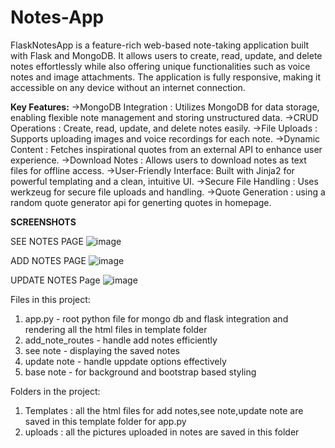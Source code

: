 # Notes-App
FlaskNotesApp is a feature-rich web-based note-taking application built with Flask and MongoDB.
It allows users to create, read, update, and delete notes effortlessly while also offering unique functionalities such as voice notes and image attachments. 
The application is fully responsive, making it accessible on any device without an internet connection.

**Key Features:**
  ->MongoDB Integration    : Utilizes MongoDB for data storage, enabling flexible note management and storing unstructured data.
  ->CRUD Operations        : Create, read, update, and delete notes easily.
  ->File Uploads           : Supports uploading images and voice recordings for each note.
  ->Dynamic Content        : Fetches inspirational quotes from an external API to enhance user experience.
  ->Download Notes         : Allows users to download notes as text files for offline access.
  ->User-Friendly Interface: Built with Jinja2 for powerful templating and a clean, intuitive UI.
  ->Secure File Handling   : Uses werkzeug for secure file uploads and handling.
  ->Quote Generation       : using a random quote generator api for generting quotes in homepage. 

**SCREENSHOTS**

SEE NOTES PAGE
![image](https://github.com/user-attachments/assets/918c496a-8fb8-4986-a210-769601262977)

ADD NOTES PAGE
![image](https://github.com/user-attachments/assets/76db709c-d276-4a2c-bbb3-7eeaae34b06f)

UPDATE NOTES Page
![image](https://github.com/user-attachments/assets/e987832c-66ca-4538-b5cf-eb7211c6fa51)

Files in this project:
1. app.py          - root python file for mongo db and flask integration and rendering all the html files in template folder
2. add_note_routes - handle add notes efficiently
3. see note        - displaying the saved notes
4. update note     - handle uppdate options effectively
5. base note       - for background and bootstrap based styling

Folders in the project:
1. Templates : all the html files for add notes,see note,update note are saved in this template folder for app.py
2. uploads : all the pictures uploaded in notes are saved in this folder

